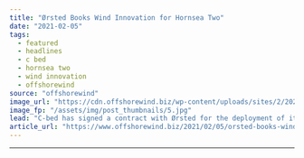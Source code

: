 ```yaml
---
title: "Ørsted Books Wind Innovation for Hornsea Two"
date: "2021-02-05"
tags: 
  - featured
  - headlines
  - c bed
  - hornsea two
  - wind innovation
  - offshorewind
source: "offshorewind"
image_url: "https://cdn.offshorewind.biz/wp-content/uploads/sites/2/2021/02/04155009/C-bed_Wind-Innovation_.jpg"
image_fp: "/assets/img/post_thumbnails/5.jpg"
lead: "C-bed has signed a contract with Ørsted for the deployment of its Service Operation"
article_url: "https://www.offshorewind.biz/2021/02/05/orsted-books-wind-innovation-for-hornsea-two/"
---
```


---
